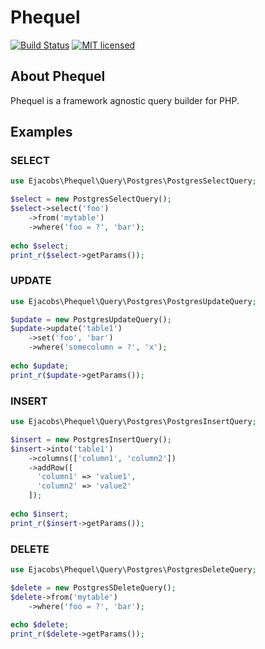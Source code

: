 # Phequel

[![Build Status](https://travis-ci.org/ejacobs/querybuilder.svg?branch=master)](https://travis-ci.org/ejacobs/querybuilder)
[![MIT licensed](https://img.shields.io/badge/license-MIT-blue.svg)](https://raw.githubusercontent.com/ejacobs/querybuilder/master/LICENSE.md)

## About Phequel

Phequel is a framework agnostic query builder for PHP. 

## Examples

### SELECT
```php
use Ejacobs\Phequel\Query\Postgres\PostgresSelectQuery;

$select = new PostgresSelectQuery();
$select->select('foo')
    ->from('mytable')
    ->where('foo = ?', 'bar');
    
echo $select;
print_r($select->getParams());
```

### UPDATE
```php
use Ejacobs\Phequel\Query\Postgres\PostgresUpdateQuery;

$update = new PostgresUpdateQuery();
$update->update('table1')
    ->set('foo', 'bar')
    ->where('somecolumn = ?', 'x');
    
echo $update;
print_r($update->getParams());
```

### INSERT
```php
use Ejacobs\Phequel\Query\Postgres\PostgresInsertQuery;

$insert = new PostgresInsertQuery();
$insert->into('table1')
    ->columns(['column1', 'column2'])
    ->addRow([
      'column1' => 'value1',
      'column2' => 'value2'
    ]);
    
echo $insert;
print_r($insert->getParams());
```

### DELETE
```php
use Ejacobs\Phequel\Query\Postgres\PostgresDeleteQuery;

$delete = new PostgresSDeleteQuery();
$delete->from('mytable')
    ->where('foo = ?', 'bar');
    
echo $delete;
print_r($delete->getParams());
```